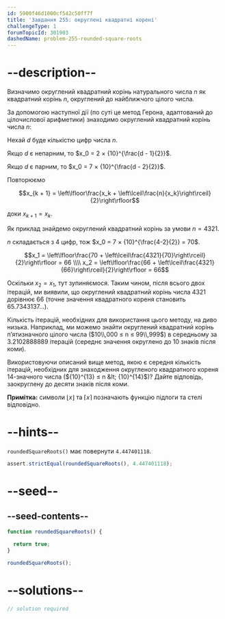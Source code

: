 ```yaml
---
id: 5900f46d1000cf542c50ff7f
title: 'Завдання 255: округлені квадратні корені'
challengeType: 1
forumTopicId: 301903
dashedName: problem-255-rounded-square-roots
---
```


# --description--

Визначимо округлений квадратний корінь натурального числа $n$ як квадратний корінь $n$, округлений до найближчого цілого числа.

За допомогою наступної дії (по суті це метод Герона, адаптований до цілочислової арифметики) знаходимо округлений квадратний корінь числа $n$:

Нехай $d$ буде кількістю цифр числа $n$.

Якщо $d$ є непарним, то $x_0 = 2 × {10}^{\frac{d - 1}{2}}$.

Якщо $d$ є парним, то $x_0 = 7 × {10}^{\frac{d - 2}{2}}$.

Повторюємо

$$x_{k + 1} = \left\lfloor\frac{x_k + \left\lceil\frac{n}{x_k}\right\rceil}{2}\right\rfloor$$

доки $x_{k + 1} = x_k$.

Як приклад знайдемо округлений квадратний корінь за умови $n = 4321$.

$n$ складається з 4 цифр, тож $x_0 = 7 × {10}^{\frac{4-2}{2}} = 70$.

$$x_1 = \left\lfloor\frac{70 + \left\lceil\frac{4321}{70}\right\rceil}{2}\right\rfloor = 66 \\\\
x_2 = \left\lfloor\frac{66 + \left\lceil\frac{4321}{66}\right\rceil}{2}\right\rfloor = 66$$

Оскільки $x_2 = x_1$, тут зупиняємося. Таким чином, після всього двох ітерацій, ми виявили, що округлений квадратний корінь числа 4321 дорівнює 66 (точне значення квадратного кореня становить 65.7343137…).

Кількість ітерацій, необхідних для використання цього методу, на диво низька. Наприклад, ми можемо знайти округлений квадратний корінь п’ятизначного цілого числа ($10\\,000 ≤ n ≤ 99\\,999$) в середньому за 3.2102888889 ітерацій (середнє значення округлено до 10 знаків після коми).

Використовуючи описаний вище метод, якою є середня кількість ітерацій, необхідних для знаходження округленого квадратного кореня 14-значного числа (${10}^{13} ≤ n &lt; {10}^{14}$)? Дайте відповідь, заокруглену до десяти знаків після коми.

**Примітка:** символи $⌊x⌋$ та $⌈x⌉$ позначають функцію підлоги та стелі відповідно.

# --hints--

`roundedSquareRoots()` має повернути `4.447401118`.

```js
assert.strictEqual(roundedSquareRoots(), 4.447401118);
```

# --seed--

## --seed-contents--

```js
function roundedSquareRoots() {

  return true;
}

roundedSquareRoots();
```

# --solutions--

```js
// solution required
```
